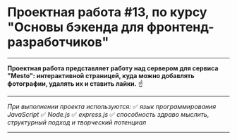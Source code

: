 #  Проектная работа #13, по курсу "Основы бэкенда для фронтенд-разработчиков"
____

**Проектная работа представляет работу над сервером для сервиса "Mesto": интерактивной страницей,
куда можно добавлять фотографии, удалять их и ставить лайки.** :point_up:

____

*При выполнении проекта используются:*
:white_check_mark: *язык программирования JavaScript*
:white_check_mark: *Node.js*
:white_check_mark: *express.js*
:white_check_mark: *способность здраво мыслить, структурный подход и творческий потенциал*

____
